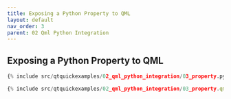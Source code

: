 ```yaml
---
title: Exposing a Python Property to QML
layout: default
nav_order: 3
parent: 02 Qml Python Integration
---
```


## Exposing a Python Property to QML

```python
{% include src/qtquickexamples/02_qml_python_integration/03_property.py %}
```

```qml
{% include src/qtquickexamples/02_qml_python_integration/03_property.qml %}
```